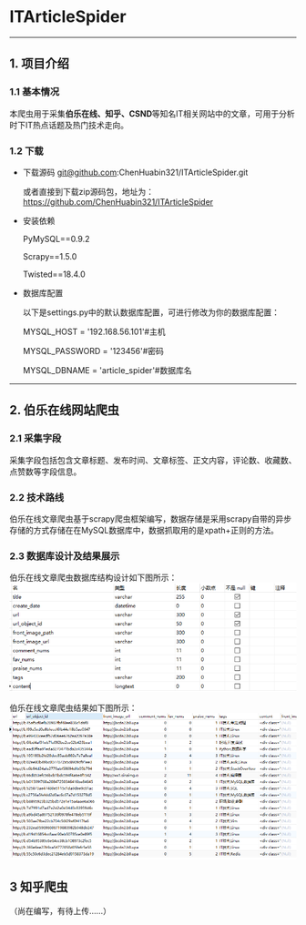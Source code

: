 # ITArticleSpider

---
## 1. 项目介绍
### 1.1 基本情况
本爬虫用于采集**伯乐在线、知乎、CSND**等知名IT相关网站中的文章，可用于分析时下IT热点话题及热门技术走向。
### 1.2 下载
- 下载源码
git@github.com:ChenHuabin321/ITArticleSpider.git

    或者直接到下载zip源码包，地址为：https://github.com/ChenHuabin321/ITArticleSpider
- 安装依赖

    PyMySQL==0.9.2

    Scrapy==1.5.0

    Twisted==18.4.0
- 数据库配置

    以下是settings.py中的默认数据库配置，可进行修改为你的数据库配置：

    MYSQL_HOST = '192.168.56.101'#主机

    MYSQL_PASSWORD = '123456'#密码

    MYSQL_DBNAME = 'article_spider'#数据库名

---

## 2. 伯乐在线网站爬虫
### 2.1 采集字段
采集字段包括包含文章标题、发布时间、文章标签、正文内容，评论数、收藏数、点赞数等字段信息。
### 2.2 技术路线
伯乐在线文章爬虫基于scrapy爬虫框架编写，数据存储是采用scrapy自带的异步存储的方式存储在在MySQL数据库中，数据抓取用的是xpath+正则的方法。
### 2.3 数据库设计及结果展示
伯乐在线文章爬虫数据库结构设计如下图所示：
![伯乐在线文章爬虫数据库结构设计](https://github.com/ChenHuabin321/ITArticleSpider/blob/master/git_images/jobboe_database.png)

伯乐在线文章爬虫结果如下图所示：
![伯乐在线文章爬虫结果展示](https://github.com/ChenHuabin321/ITArticleSpider/blob/master/git_images/jobbole_data.png)
## 3 知乎爬虫
（尚在编写，有待上传……）
